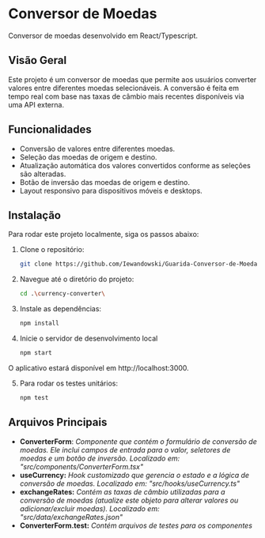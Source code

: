 # Conversor de Moedas

Conversor de moedas desenvolvido em React/Typescript.

## Visão Geral

Este projeto é um conversor de moedas que permite aos usuários converter valores entre diferentes moedas selecionáveis. A conversão é feita em tempo real com base nas taxas de câmbio mais recentes disponíveis via uma API externa.

## Funcionalidades

- Conversão de valores entre diferentes moedas.
- Seleção das moedas de origem e destino.
- Atualização automática dos valores convertidos conforme as seleções são alteradas.
- Botão de inversão das moedas de origem e destino.
- Layout responsivo para dispositivos móveis e desktops.

## Instalação

Para rodar este projeto localmente, siga os passos abaixo:
1. Clone o repositório:

   ```bash
   git clone https://github.com/Iewandowski/Guarida-Conversor-de-Moeda.git
2. Navegue até o diretório do projeto:

   ```bash
   cd .\currency-converter\

3. Instale as dependências:
   ```bash
   npm install

4. Inicie o servidor de desenvolvimento local
   ```bash
   npm start
O aplicativo estará disponível em http://localhost:3000.

5. Para rodar os testes unitários:
   ```bash
   npm test

## Arquivos Principais
- **ConverterForm**: *Componente que contém o formulário de conversão de moedas. Ele inclui campos de entrada para o valor, seletores de moedas e um botão de inversão. Localizado em: "src/components/ConverterForm.tsx"*
- **useCurrency:** *Hook customizado que gerencia o estado e a lógica de conversão de moedas. Localizado em: "src/hooks/useCurrency.ts"*
- **exchangeRates:** *Contém as taxas de câmbio utilizadas para a conversão de moedas (atualize este objeto para alterar valores ou adicionar/excluir moedas). Localizado em: "src/data/exchangeRates.json"*
- **ConverterForm.test:** *Contém arquivos de testes para os componentes*

